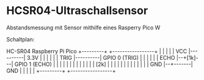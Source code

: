 # HCSR04-Ultraschallsensor
 Abstandsmessung mit Sensor mithilfe eines Rasperry Pico W

Schaltplan:

 HC-SR04            Raspberry Pi Pico
+---------+          +-----------------+
|         |          |                 |
|  VCC    |----------| 3.3V            |
|         |          |                 |
|  TRIG   |----------| GPIO 0 (TRIG)   |
|         |          |                 |
|  ECHO   |--+[1k]---| GPIO 1 (ECHO)   |
|         |  |       |                 |
|         |  |       |                 |
|         | [2k]     |                 |
|         |  |       |                 |
|         |  |       |                 |
|  GND    |--+-------| GND             |
|         |          |                 |
+---------+          +-----------------+

